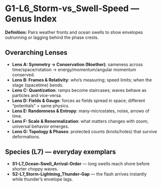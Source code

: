 # G1-L6_Storm-vs_Swell-Speed — Genus Index
**Definition:** Pairs weather fronts and ocean swells to show envelopes outrunning or lagging behind the phase crests.

## Overarching Lenses

- **Lens A: Symmetry -> Conservation (Noether)**: sameness across time/space/rotation → energy/momentum/angular momentum conserved.
- **Lens B: Frames & Relativity**: who’s measuring; speed limits; when the stage (spacetime) bends.
- **Lens C: Quantization**: ramps become staircases; waves behave as particles and vice-versa.
- **Lens D: Fields & Gauge**: forces as fields spread in space; different “potentials” = same physics.
- **Lens E: Randomness & Entropy**: many-microstates, noise, arrows of time.
- **Lens F: Scale & Renormalization**: what matters changes with zoom; universal behavior emerges.
- **Lens G: Topology & Phases**: protected counts (knots/holes) that survive deformations.

## Species (L7) — everyday exemplars
- **S1-L7_Ocean-Swell_Arrival-Order** — long swells reach shore before shorter choppy waves.
- **S2-L7_Storm-Lightning_Thunder-Gap** — the flash arrives instantly while thunder’s envelope lags.
